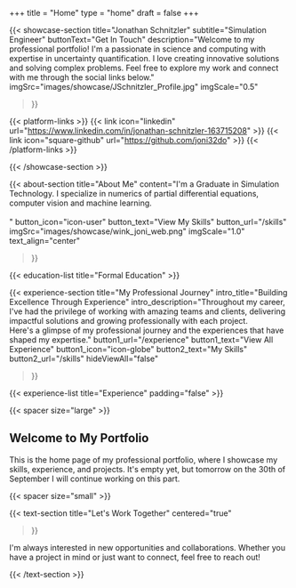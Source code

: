 +++
title =  "Home"
type = "home"
draft = false
+++


{{< showcase-section
    title="Jonathan Schnitzler"
    subtitle="Simulation Engineer"
    buttonText="Get In Touch"
    description="Welcome to my professional portfolio! I'm a passionate in science and computing with expertise in uncertainty quantification. I love creating innovative solutions and solving complex problems. Feel free to explore my work and connect with me through the social links below."
    imgSrc="images/showcase/JSchnitzler_Profile.jpg"
    imgScale="0.5"
 >}}

{{< platform-links >}}
    {{< link icon="linkedin" url="https://www.linkedin.com/in/jonathan-schnitzler-163715208" >}}
    {{< link icon="square-github" url="https://github.com/joni32do" >}}
    <!-- {{< link icon="rss" url="/index.xml" >}} -->
    <!-- {{< link icon="square-twitter" url="https://twitter.com/yourusername" >}} -->
    <!-- {{< link icon="square-facebook" url="https://facebook.com/yourpage" >}} -->
    <!-- {{< link icon="instagram" url="https://www.instagram.com/yourusername/" >}} -->
    <!-- Add more social links as needed -->
{{< /platform-links >}}

{{< /showcase-section >}}

{{< about-section
    title="About Me"
    content="I'm a Graduate in Simulation Technology. I specialize in numerics of partial differential equations, computer vision and machine learning. <br/><br/>"
    button_icon="icon-user"
    button_text="View My Skills"
    button_url="/skills"
    imgSrc="images/showcase/wink_joni_web.png"
    imgScale="1.0"
    text_align="center"
 >}}

{{< education-list
    title="Formal Education" >}}

{{< experience-section
    title="My Professional Journey"
    intro_title="Building Excellence Through Experience"
    intro_description="Throughout my career, I've had the privilege of working with amazing teams and clients, delivering impactful solutions and growing professionally with each project.<br>Here's a glimpse of my professional journey and the experiences that have shaped my expertise." 
    button1_url="/experience"
    button1_text="View All Experience"
    button1_icon="icon-globe"
    button2_text="My Skills"
    button2_url="/skills"
    hideViewAll="false"
>}}

{{< experience-list
    title="Experience"
    padding="false" >}}

<!-- 
{{< client-and-work-section
    title="Featured Projects & Work" >}}  -->
<!-- 
{{< testimonial-section
    title="What they say about me" >}} -->

{{< spacer size="large" >}}

## Welcome to My Portfolio

This is the home page of my professional portfolio, where I showcase my skills, experience, and projects. It's empty yet, but tomorrow on the 30th of September I will continue working on this part.

{{< spacer size="small" >}}

{{< text-section
title="Let's Work Together"
centered="true"
>}}

I'm always interested in new opportunities and collaborations. Whether you have a project in mind or just want to connect, feel free to reach out!

{{< /text-section >}}
